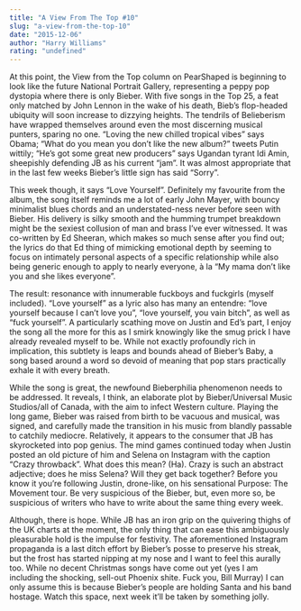 ```yaml
---
title: "A View From The Top #10"
slug: "a-view-from-the-top-10"
date: "2015-12-06"
author: "Harry Williams"
rating: "undefined"
---
```


At this point, the View from the Top column on PearShaped is beginning to look like the future National Portrait Gallery, representing a peppy pop dystopia where there is only Bieber. With five songs in the Top 25, a feat only matched by John Lennon in the wake of his death, Bieb’s flop-headed ubiquity will soon increase to dizzying heights. The tendrils of Belieberism have wrapped themselves around even the most discerning musical punters, sparing no one. “Loving the new chilled tropical vibes” says Obama; “What do you mean you don’t like the new album?” tweets Putin wittily; “He’s got some great new producers” says Ugandan tyrant Idi Amin, sheepishly defending JB as his current “jam”. It was almost appropriate that in the last few weeks Bieber’s little sign has said “Sorry”.

This week though, it says “Love Yourself”. Definitely my favourite from the album, the song itself reminds me a lot of early John Mayer, with bouncy minimalist blues chords and an understated-ness never before seen with Bieber. His delivery is silky smooth and the humming trumpet breakdown might be the sexiest collusion of man and brass I’ve ever witnessed. It was co-written by Ed Sheeran, which makes so much sense after you find out; the lyrics do that Ed thing of mimicking emotional depth by seeming to focus on intimately personal aspects of a specific relationship while also being generic enough to apply to nearly everyone, à la “My mama don’t like you and she likes everyone”.

The result: resonance with innumerable fuckboys and fuckgirls (myself included). “Love yourself” as a lyric also has many an entendre: “love yourself because I can’t love you”, “love yourself, you vain bitch”, as well as “fuck yourself”. A particularly scathing move on Justin and Ed’s part, I enjoy the song all the more for this as I smirk knowingly like the smug prick I have already revealed myself to be. While not exactly profoundly rich in implication, this subtlety is leaps and bounds ahead of Bieber’s Baby, a song based around a word so devoid of meaning that pop stars practically exhale it with every breath.

While the song is great, the newfound Bieberphilia phenomenon needs to be addressed. It reveals, I think, an elaborate plot by Bieber/Universal Music Studios/all of Canada, with the aim to infect Western culture. Playing the long game, Bieber was raised from birth to be vacuous and musical, was signed, and carefully made the transition in his music from blandly passable to catchily mediocre. Relatively, it appears to the consumer that JB has skyrocketed into pop genius. The mind games continued today when Justin posted an old picture of him and Selena on Instagram with the caption “Crazy throwback”. What does this mean? (Ha). Crazy is such an abstract adjective; does he miss Selena? Will they get back together? Before you know it you’re following Justin, drone-like, on his sensational Purpose: The Movement tour. Be very suspicious of the Bieber, but, even more so, be suspicious of writers who have to write about the same thing every week.

Although, there is hope. While JB has an iron grip on the quivering thighs of the UK charts at the moment, the only thing that can ease this ambiguously pleasurable hold is the impulse for festivity. The aforementioned Instagram propaganda is a last ditch effort by Bieber’s posse to preserve his streak, but the frost has started nipping at my nose and I want to feel this aurally too. While no decent Christmas songs have come out yet (yes I am including the shocking, sell-out Phoenix shite. Fuck you, Bill Murray) I can only assume this is because Bieber’s people are holding Santa and his band hostage. Watch this space, next week it’ll be taken by something jolly.
